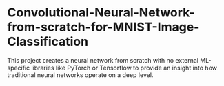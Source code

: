 # Convolutional-Neural-Network-from-scratch-for-MNIST-Image-Classification
This project creates a neural network from scratch with no external ML-specific libraries like PyTorch or Tensorflow to provide an insight into how traditional neural networks operate on a deep level.
